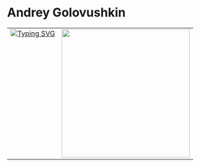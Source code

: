 # Andrey Golovushkin

<table>
  <tr>
    <td valign="top">
      <a href="https://git.io/typing-svg">
        <img src="https://readme-typing-svg.demolab.com?font=Fira+Code&pause=1000&width=435&lines=Welcome+to+my+profile!;Studying+backend+python+development;Fine+to+learn+something+new;20+years+of+promting+expirience:)" alt="Typing SVG">
      </a>
    </td>
    <td valign="top">
      <img src="https://media4.giphy.com/media/v1.Y2lkPTc5MGI3NjExM3loYWd1bzU3NHNsOWh6eWU1YWtjbGVweGpmOHMxdDl2YXVwdWZ3biZlcD12MV9pbnRlcm5hbF9naWZfYnlfaWQmY3Q9Zw/4N5vB4aErlVtVsywBw/giphy.gif" width="300">
    </td>
  </tr>
</table>



